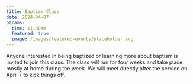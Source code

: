 ```yaml
---
title: Baptism Class
date: 2024-04-07
params:
  time: 11:30am
  featured: true
  image: /images/featured-events/placeholder.svg
---
```

Anyone interested in being baptized or learning more about baptism is invited to join this class. The class will run for four weeks and take place mostly at home during the week. We will meet directly after the service on April 7 to kick things off.
